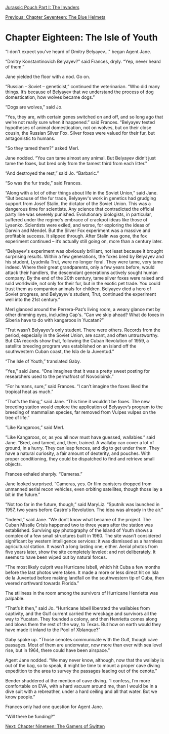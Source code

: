 [Jurassic Pouch Part I: The Invaders](README.md)

[Previous: Chapter Seventeen: The Blue Helmets](ch17.md)

# Chapter Eighteen: The Isle of Youth

“I don't expect you've heard of Dmitry Belyayev..." began Agent Jane.

“Dmitry Konstantinovich Belyayev?” said Frances, dryly. “Yep, never heard of them.”

Jane yielded the floor with a nod. Go on.

“Russian – Soviet – geneticist,” continued the veterinarian. “Who did many things. It’s because of Belyayev that we understand the process of dog domestication, how wolves became dogs.”

“Dogs are wolves,” said Jo.

“Yes, they are, with certain genes switched on and off, and so long ago that we're not really sure when it happened.” said Frances. “Belyayev tested hypotheses of animal domestication, not on wolves, but on their close cousin, the Russian Silver Fox. Silver foxes were valued for their fur, but antagonistic to humans.

"So they tamed them?" asked Merl.

Jane nodded. “You can tame almost any animal. But Belyayev didn’t just tame the foxes, but bred only from the tamest third from each litter."

“And destroyed the rest,” said Jo. “Barbaric.”

“So was the fur trade,” said Frances.

“Along with a lot of other things about life in the Soviet Union,” said Jane. “But because of the fur trade, Belyayev's work in genetics had grudging support from Josef Stalin, the dictator of the Soviet Union. This was a dangerous time for scientists. Any science that contradicted the official party line was severely punished. Evolutionary biologists, in particular, suffered under the regime's embrace of crackpot ideas like those of Lysenko. Scientists were exiled, and worse, for exploring the ideas of Darwin and Mendel. But the Silver Fox experiment was a massive and profitable success. It slipped through. After Stalin was gone, the fox experiment continued – it’s actually still going on, more than a century later.

“Belyayev's experiment was obviously brilliant, not least because it brought surprising results. Within a few generations, the foxes bred by Belyayev and his student, Lyudmila Trut, were no longer feral. They were tame, very tame indeed. Where their great grandparents, only a few years before, would attack their handlers, the descendant generations actively sought human company. By the end of the 20th century, tame silver foxes were raised and sold worldwide, not only for their fur, but in the exotic pet trade. You could trust them as companion animals for children. Belyayev died a hero of Soviet progress, and Belyayev's student, Trut, continued the experiment well into the 21st century.”

Merl glanced around the Perrera-Paz’s living room, a weary glance met by other dimming eyes, including Cap's. “Can we skip ahead? What do foxes in Siberia have to do with kangaroos in Yucatan?”

“Trut wasn’t Belyayev’s only student. There were others. Records from the period, especially in the Soviet Union, are scant, and often untrustworthy. But CIA records show that, following the Cuban Revolution of 1959, a satellite breeding program was established on an island off the southwestern Cuban coast, the Isla de la Juventud.”

“The Isle of Youth,” translated Gaby.

“Yes,” said Jane. “One imagines that it was a pretty sweet posting for researchers used to the permafrost of Novosibirsk.”

“For humans, sure,” said Frances. “I can’t imagine the foxes liked the tropical heat as much.”

“That’s the thing,” said Jane. “This time it wouldn’t be foxes. The new breeding station would explore the application of Belyayev’s program to the breeding of mammalian species, far removed from Vulpes vulpes on the tree of life.”

“Like Kangaroos,” said Merl.

“Like Kangaroos, or, as you all now must have guessed, wallabies.” said Jane. “Bred, and tamed, and, then, trained. A wallaby can cover a lot of ground, in a hurry. They can leap fences, and dig to get under them. They have a natural curiosity, a fair amount of dexterity, and pouches. With proper conditioning, they could be dispatched to find and retrieve small objects.

Frances exhaled sharply. “Cameras.”

Jane looked surprised. “Cameras, yes. Or film canisters dropped from unmanned aerial recon vehicles, even orbiting satellites, though those lay a bit in the future.”

“Not too far in the future, though,” said MaryLiz. “Sputnik was launched in 1957, two years before Castro's Revolution. The idea was already in the air.”

“Indeed,” said Jane. “We don’t know what became of the project. The Cuban Missile Crisis happened two to three years after the station was established. Surviving spy photography of the Island of Youth shows a complex of a few small structures built in 1960. The site wasn’t considered significant by western intelligence services: it was dismissed as a harmless agricultural station. It wasn’t a long lasting one, either. Aerial photos from five years later, show the site completely leveled: and not deliberately. It seems to have been wiped out by natural forces. 

“The most likely culprit was Hurricane Isbell, which hit Cuba a few months before the last photos were taken. It made a more or less direct hit on Isla de la Juventud before making landfall on the southwestern tip of Cuba, then veered northward towards Florida.”

The stillness in the room among the survivors of Hurricane Henrietta was palpable.

“That’s it then,” said Jo. “Hurricane Isbell liberated the wallabies from captivity, and the Gulf current carried the wreckage and survivors all the way to Yucatan. They founded a colony, and then Henrietta comes along and blows them the rest of the way, to Texas. But how on earth would they have made it inland to the Pool of Xblanque?”

Gaby spoke up. “Those cenotes communicate with the Gulf, though cave passages. Most of them are underwater, now more than ever with sea level rise, but in 1964, there could have been airspace.”

Agent Jane nodded. “We may never know, although, now that the wallaby is out of the bag, so to speak, it might be time to mount a proper cave diving expedition to the area to survey the passages leading out of the cenote.”

Bender shuddered at the mention of cave diving. “I confess, I’m more comfortable on EVA, with a hard vacuum around me, than I would be in a dive suit with a rebreather, under a hard ceiling and all that water. But we know people.”

Frances only had one question for Agent Jane.

“Will there be funding?”

[Next: Chapter Nineteen: The Gamers of Switten](ch19.md)
